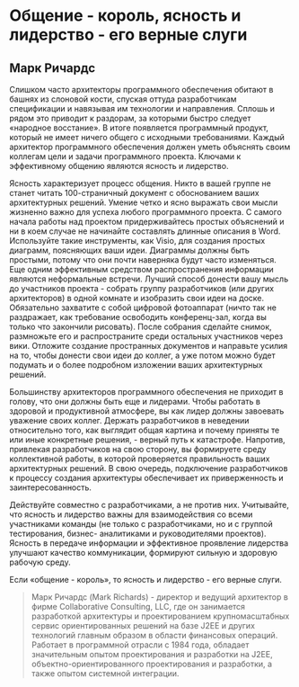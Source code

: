 # Общение - король, ясность и лидерство - его верные слуги
## Марк Ричардс

Слишком часто архитекторы программного обеспечения обитают в башнях
из слоновой кости, спуская оттуда разработчикам спецификации и
навязывая им технологии и направления. Сплошь и рядом это приводит к
раздорам, за которыми быстро следует «народное восстание». В итоге появляется
программный продукт, который не имеет ничего общего с исходными
требованиями. Каждый архитектор программного обеспечения должен уметь
объяснять своим коллегам цели и задачи программного проекта. Ключами
к эффективному общению являются ясность и лидерство.

Ясность характеризует процесс общения. Никто в вашей группе не станет
читать 100-страничный документ с обоснованием ваших архитектурных
решений. Умение четко и ясно выражать свои мысли жизненно важно для
успеха любого программного проекта. С самого начала работы над проектом
придерживайтесь простых объяснений и ни в коем случае не начинайте
составлять длинные описания в Word. Используйте такие инструменты, как Visio,
для создания простых диаграмм, поясняющих ваши идеи. Диаграммы
должны быть простыми, потому что они почти наверняка будут часто изменяться.
Еще одним эффективным средством распространения информации являются
неформальные встречи. Лучший способ донести вашу мысль до участников
проекта - собрать группу разработчиков (или других архитекторов) в одной
комнате и изобразить свои идеи на доске. Обязательно захватите с собой
цифровой фотоаппарат (ничто так не раздражает, как требование освободить
конференц-зал, когда вы только что закончили рисовать). После собрания
сделайте снимок, размножьте его и распространите среди остальных
участников через вики. Отложите создание пространных документов и направьте
усилия на то, чтобы донести свои идеи до коллег, а уже потом можно будет
подумать и о более подробном изложении ваших архитектурных решений.

Большинству архитекторов программного обеспечения не приходит в
голову, что они должны быть еще и лидерами. Чтобы работать в здоровой и
продуктивной атмосфере, вы как лидер должны завоевать уважение своих
коллег. Держать разработчиков в неведении относительно того, как выглядит
общая картина и почему приняты те или иные конкретные решения, -
верный путь к катастрофе. Напротив, привлекая разработчиков на свою
сторону, вы формируете среду коллективной работы, в которой проверяется
правильность ваших архитектурных решений. В свою очередь,
подключение разработчиков к процессу создания архитектуры обеспечивает их
приверженность и заинтересованность.

Действуйте совместно с разработчиками, а не против них. Учитывайте, что
ясность и лидерство важны для взаимодействия со всеми участниками
команды (не только с разработчиками, но и с группой тестирования, бизнес-
аналитиками и руководителями проектов). Ясность в передаче информации
и эффективное проявление лидерства улучшают качество коммуникации,
формируют сильную и здоровую рабочую среду.

Если «общение - король», то ясность и лидерство - его верные слуги.

> Марк Ричардс (Mark Richards) - директор и ведущий архитектор в фирме Collaborative Consulting, LLC, где он занимается разработкой архитектуры и проектированием крупномасштабных сервис ориентированных решений на базе J2EE и других технологий главным образом в области финансовых операций. Работает в программной отрасли с 1984 года, обладает значительным опытом проектирования и разработки на J2EE, объектно-ориентированного проектирования и разработки, а также опытом системной интеграции.